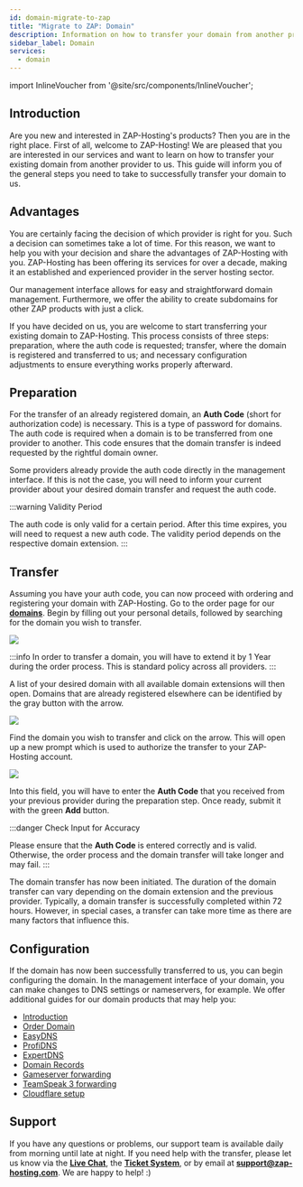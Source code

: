 ```yaml
---
id: domain-migrate-to-zap
title: "Migrate to ZAP: Domain"
description: Information on how to transfer your domain from another provider to ZAP-Hosting - ZAP-Hosting.com Documentation
sidebar_label: Domain
services:
  - domain
---
```


import InlineVoucher from '@site/src/components/InlineVoucher';

## Introduction

Are you new and interested in ZAP-Hosting's products? Then you are in the right place. First of all, welcome to ZAP-Hosting! We are pleased that you are interested in our services and want to learn on how to transfer your existing domain from another provider to us. This guide will inform you of the general steps you need to take to successfully transfer your domain to us.


## Advantages

You are certainly facing the decision of which provider is right for you. Such a decision can sometimes take a lot of time. For this reason, we want to help you with your decision and share the advantages of ZAP-Hosting with you. ZAP-Hosting has been offering its services for over a decade, making it an established and experienced provider in the server hosting sector.

Our management interface allows for easy and straightforward domain management. Furthermore, we offer the ability to create subdomains for other ZAP products with just a click.

If you have decided on us, you are welcome to start transferring your existing domain to ZAP-Hosting. This process consists of three steps: preparation, where the auth code is requested; transfer, where the domain is registered and transferred to us; and necessary configuration adjustments to ensure everything works properly afterward.

## Preparation

For the transfer of an already registered domain, an **Auth Code** (short for authorization code) is necessary. This is a type of password for domains. The auth code is required when a domain is to be transferred from one provider to another. This code ensures that the domain transfer is indeed requested by the rightful domain owner.

Some providers already provide the auth code directly in the management interface. If this is not the case, you will need to inform your current provider about your desired domain transfer and request the auth code.

:::warning Validity Period

The auth code is only valid for a certain period. After this time expires, you will need to request a new auth code. The validity period depends on the respective domain extension.
:::

## Transfer 

Assuming you have your auth code, you can now proceed with ordering and registering your domain with ZAP-Hosting. Go to the order page for our [**domains**](https://zap-hosting.com/en/shop/product/domain/). Begin by filling out your personal details, followed by searching for the domain you wish to transfer.

![](https://screensaver01.zap-hosting.com/index.php/s/3dmY76dZscz9DPM/preview)

:::info
In order to transfer a domain, you will have to extend it by 1 Year during the order process. This is standard policy across all providers.
:::

A list of your desired domain with all available domain extensions will then open. Domains that are already registered elsewhere can be identified by the gray button with the arrow. 

![](https://screensaver01.zap-hosting.com/index.php/s/omnaMqXJgarxsqW/preview)

Find the domain you wish to transfer and click on the arrow. This will open up a new prompt which is used to authorize the transfer to your ZAP-Hosting account.

![](https://screensaver01.zap-hosting.com/index.php/s/fXjwGCX7kFtPnTB/preview)

Into this field, you will have to enter the **Auth Code** that you received from your previous provider during the preparation step. Once ready, submit it with the green **Add** button.

:::danger Check Input for Accuracy

Please ensure that the **Auth Code** is entered correctly and is valid. Otherwise, the order process and the domain transfer will take longer and may fail.
::: 

The domain transfer has now been initiated. The duration of the domain transfer can vary depending on the domain extension and the previous provider. Typically, a domain transfer is successfully completed within 72 hours. However, in special cases, a transfer can take more time as there are many factors that influence this.

## Configuration

If the domain has now been successfully transferred to us, you can begin configuring the domain. In the management interface of your domain, you can make changes to DNS settings or nameservers, for example. We offer additional guides for our domain products that may help you:

- [Introduction](domain-introduction.md)
- [Order Domain](domain-order.md)
- [EasyDNS](domain-easydns.md)
- [ProfiDNS](domain-profidns.md)
- [ExpertDNS](domain-expertdns.md)
- [Domain Records](domain-records.md)
- [Gameserver forwarding](domain-gameserver-srv-link.md)
- [TeamSpeak 3 forwarding](domain-teamspeak-redirect.md)
- [Cloudflare setup](domain-cloudflare-setup.md)

## Support

If you have any questions or problems, our support team is available daily from morning until late at night. If you need help with the transfer, please let us know via the [**Live Chat**](https://zap-hosting.com/), the **[Ticket System](https://zap-hosting.com/en/customer/support/)**, or by email at [**support@zap-hosting.com**](mailto:support@zap-hosting.com). We are happy to help! :)

<InlineVoucher />
